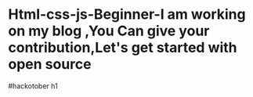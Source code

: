 # Html-css-js-Beginner-I am working on my blog ,You Can give your contribution,Let's get started with open source
#hackotober
h1<good idea>
